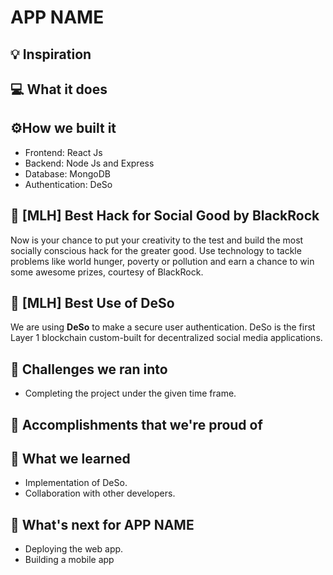 # APP NAME

## 💡 Inspiration

## 💻 What it does

## ⚙️How we built it

- Frontend: React Js
- Backend: Node Js and Express
- Database: MongoDB
- Authentication: DeSo

## 🤝 [MLH] Best Hack for Social Good by BlackRock

Now is your chance to put your creativity to the test and build the most socially conscious hack for the greater good. Use technology to tackle problems like world hunger, poverty or pollution and earn a chance to win some awesome prizes, courtesy of BlackRock.

## 🔐 [MLH] Best Use of DeSo

We are using **DeSo** to make a secure user authentication. DeSo is the first Layer 1 blockchain custom-built for decentralized social media applications.

## 🧠 Challenges we ran into

- Completing the project under the given time frame.

## 🏅 Accomplishments that we're proud of

## 📖 What we learned

- Implementation of DeSo.
- Collaboration with other developers.

## 🚀 What's next for APP NAME

- Deploying the web app.
- Building a mobile app
